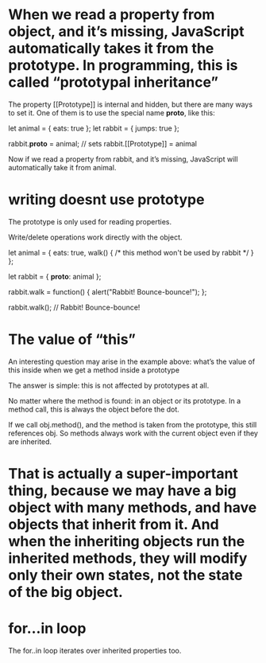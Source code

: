 # When we read a property from object, and it’s missing, JavaScript automatically takes it from the prototype. In programming, this is called “prototypal inheritance”

The property [[Prototype]] is internal and hidden, but there are many ways to set it.
One of them is to use the special name __proto__, like this:

let animal = {
  eats: true
};
let rabbit = {
  jumps: true
};

rabbit.__proto__ = animal; // sets rabbit.[[Prototype]] = animal


Now if we read a property from rabbit, and it’s missing, JavaScript will automatically take it from animal.

# writing doesnt use prototype

The prototype is only used for reading properties.

Write/delete operations work directly with the object.

let animal = {
  eats: true,
  walk() {
    /* this method won't be used by rabbit */
  }
};

let rabbit = {
  __proto__: animal
};

rabbit.walk = function() {
  alert("Rabbit! Bounce-bounce!");
};

rabbit.walk(); // Rabbit! Bounce-bounce!

# The value of “this”
An interesting question may arise in the example above: what’s the value of this inside when we get a method inside a prototype

The answer is simple: this is not affected by prototypes at all.

No matter where the method is found: in an object or its prototype. In a method call, this is always the object before the dot.

If we call obj.method(), and the method is taken from the prototype, this still references obj. So methods always work with the current object even if they are inherited.

# That is actually a super-important thing, because we may have a big object with many methods, and have objects that inherit from it. And when the inheriting objects run the inherited methods, they will modify only their own states, not the state of the big object.

# for…in loop
The for..in loop iterates over inherited properties too.